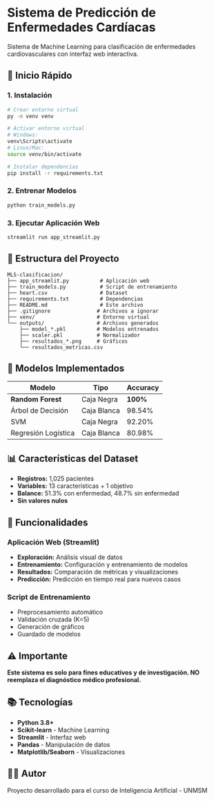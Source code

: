 # Sistema de Predicción de Enfermedades Cardíacas

Sistema de Machine Learning para clasificación de enfermedades cardiovasculares con interfaz web interactiva.

## 🚀 Inicio Rápido

### 1. Instalación
```bash
# Crear entorno virtual
py -m venv venv

# Activar entorno virtual
# Windows:
venv\Scripts\activate
# Linux/Mac:
source venv/bin/activate

# Instalar dependencias
pip install -r requirements.txt
```

### 2. Entrenar Modelos
```bash
python train_models.py
```

### 3. Ejecutar Aplicación Web
```bash
streamlit run app_streamlit.py
```

## 📁 Estructura del Proyecto

```
MLS-clasificacion/
├── app_streamlit.py          # Aplicación web
├── train_models.py           # Script de entrenamiento
├── heart.csv                 # Dataset
├── requirements.txt          # Dependencias
├── README.md                 # Este archivo
├── .gitignore               # Archivos a ignorar
├── venv/                    # Entorno virtual
└── outputs/                 # Archivos generados
    ├── model_*.pkl          # Modelos entrenados
    ├── scaler.pkl           # Normalizador
    ├── resultados_*.png     # Gráficos
    └── resultados_metricas.csv
```

## 🎯 Modelos Implementados

| Modelo | Tipo | Accuracy |
|--------|------|----------|
| **Random Forest** | Caja Negra | **100%** |
| Árbol de Decisión | Caja Blanca | 98.54% |
| SVM | Caja Negra | 92.20% |
| Regresión Logística | Caja Blanca | 80.98% |

## 📊 Características del Dataset

- **Registros:** 1,025 pacientes
- **Variables:** 13 características + 1 objetivo
- **Balance:** 51.3% con enfermedad, 48.7% sin enfermedad
- **Sin valores nulos**

## 🔧 Funcionalidades

### Aplicación Web (Streamlit)
- **Exploración:** Análisis visual de datos
- **Entrenamiento:** Configuración y entrenamiento de modelos
- **Resultados:** Comparación de métricas y visualizaciones
- **Predicción:** Predicción en tiempo real para nuevos casos

### Script de Entrenamiento
- Preprocesamiento automático
- Validación cruzada (K=5)
- Generación de gráficos
- Guardado de modelos

## ⚠️ Importante

**Este sistema es solo para fines educativos y de investigación. NO reemplaza el diagnóstico médico profesional.**

## 📚 Tecnologías

- **Python 3.8+**
- **Scikit-learn** - Machine Learning
- **Streamlit** - Interfaz web
- **Pandas** - Manipulación de datos
- **Matplotlib/Seaborn** - Visualizaciones

## 👨‍💻 Autor

Proyecto desarrollado para el curso de Inteligencia Artificial - UNMSM
